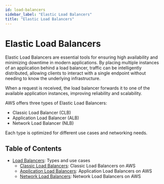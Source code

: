 ```yaml
---
id: load-balancers
sidebar_label: "Elastic Load Balancers"
title: "Elastic Load Balancers"
---
```


# Elastic Load Balancers

Elastic Load Balancers are essential tools for ensuring high availability and minimizing downtime in modern applications. By placing multiple instances of an application behind a load balancer, traffic can be intelligently distributed, allowing clients to interact with a single endpoint without needing to know the underlying infrastructure.

When a request is received, the load balancer forwards it to one of the available application instances, improving reliability and scalability.

AWS offers three types of Elastic Load Balancers:
- Classic Load Balancer (CLB)
- Application Load Balancer (ALB)
- Network Load Balancer (NLB)

Each type is optimized for different use cases and networking needs.

## Table of Contents

- [Load Balancers](load-balancers): Types and use cases
    - [Classic Load Balancers](load-balancers/classic-load-balancer): Classic Load Balancers on AWS
    - [Application Load Balancers](load-balancers/application-load-balancer): Application Load Balancers on AWS
    - [Network Load Balancers](load-balancers/network-load-balancer): Network Load Balancers on AWS